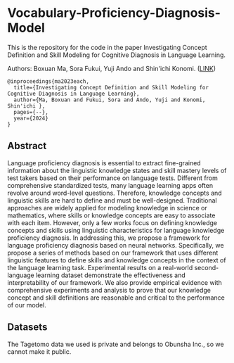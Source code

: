 # Vocabulary-Proficiency-Diagnosis-Model

This is the repository for the code in the paper Investigating Concept Definition and Skill Modeling for Cognitive Diagnosis in Language Learning.

Authors: Boxuan Ma, Sora Fukui, Yuji Ando and Shin'ichi Konomi. ([LINK]())

```
@inproceedings{ma2023each,
  title={Investigating Concept Definition and Skill Modeling for Cognitive Diagnosis in Language Learning},
  author={Ma, Boxuan and Fukui, Sora and Ando, Yuji and Konomi, Shin'ichi },
  pages={--},
  year={2024}
}
```

## Abstract 

Language proficiency diagnosis is essential to extract fine-grained information about the linguistic knowledge states and skill mastery levels of test takers based on their performance on language tests. Different from comprehensive standardized tests, many language learning apps often revolve around word-level questions. Therefore, knowledge concepts and linguistic skills are hard to define and must be well-designed. Traditional approaches are widely applied for modeling knowledge in science or mathematics, where skills or knowledge concepts are easy to associate with each item. However, only a few works focus on defining knowledge concepts and skills using linguistic characteristics for language knowledge proficiency diagnosis. In addressing this, we propose a framework for language proficiency diagnosis based on neural networks. Specifically, we propose a series of methods based on our framework that uses different linguistic features to define skills and knowledge concepts in the context of the language learning task. Experimental results on a real-world second-language learning dataset demonstrate the effectiveness and interpretability of our framework. We also provide empirical evidence with comprehensive experiments and analysis to prove that our knowledge concept and skill definitions are reasonable and critical to the performance of our model. 

## Datasets

The Tagetomo data we used is private and belongs to Obunsha Inc., so we cannot make it public.

